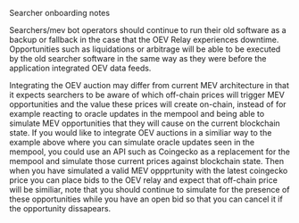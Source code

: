 Searcher onboarding notes

Searchers/mev bot operators should continue to run their old software as a backup or fallback in the case that the OEV Relay experiences downtime. Opportunities such as liquidations or arbitrage will be able to be executed by the old searcher software in the same way as they were before the application integrated OEV data feeds.

Integrating the OEV auction may differ from current MEV architecture in that it expects searchers to be aware of which off-chain prices will trigger MEV opportunities and the value these prices will create on-chain, instead of for example reacting to oracle updates in the mempool and being able to simulate MEV opportunities that they will cause on the current blockchain state. If you would like to integrate OEV auctions in a similiar way to the example above where you can simulate oracle updates seen in the mempool, you could use an API such as Coingecko as a replacement for the mempool and simulate those current prices against blockchain state. Then when you have simulated a valid MEV oppprtunity with the latest coingecko price you can place bids to the OEV relay and expect that off-chain price will be similiar, note that you should continue to simulate for the presence of these opportunities while you have an open bid so that you can cancel it if the opportunity dissapears. 
